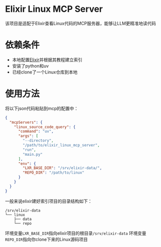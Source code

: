 # Elixir Linux MCP Server

该项目是适配于Elixir查看Linux代码的MCP服务器，能够让LLM更精准地读代码

# 依赖条件

- 本地配置[Elixir](https://github.com/bootlin/elixir)并根据其教程建立索引
- 安装了python和uv
- 已经clone了一个Linux仓库到本地

# 使用方法

将以下json代码粘贴到mcp的配置中：

```json
{
  "mcpServers": {
    "linux_source_code_query": {
      "command": "uv",
      "args": [
        "--directory",
        "/path/to/elixir_linux_mcp_server",
        "run",
        "main.py"
      ],
      "env": {
        "LXR_BASE_DIR": "/srv/elixir-data/",
        "REPO_DIR": "/path/to/linux"
      }
    }
  }
}
```
一般来说elixir建好索引项目的目录结构如下：

```
/srv/elixir-data
└── linux
    ├── data
    └── repo
```

环境变量`LXR_BASE_DIR`指向elixir项目的根目录`/srv/elixir-data`
环境变量`REPO_DIR`指向你clone下来的Linux源码项目


